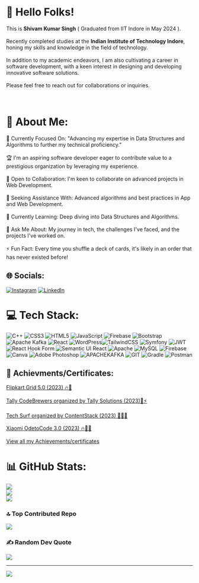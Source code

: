# 👋 Hello Folks!
This is **Shivam Kumar Singh** ( Graduated from IIT Indore in May 2024 ).<br><br>Recently completed studies at the **Indian Institute of Technology Indore**, honing my skills and knowledge in the field of technology.<br><br>
In addition to my academic endeavors, I am also cultivating a career in software development, with a keen interest in designing and developing innovative software solutions.<br><br>
Please feel free to reach out for collaborations or inquiries.<br><br><br>




# 💫 About Me:
🔭 Currently Focused On: "Advancing my expertise in Data Structures and Algorithms to further my technical proficiency."<br><br>🏆 I'm an aspiring software developer eager to contribute value to a prestigious organization by leveraging my experience. <br><br>👯 Open to Collaboration: I'm keen to collaborate on advanced projects in Web Development.<br><br>🤝 Seeking Assistance With: Advanced algorithms and best practices in App and Web Development.<br><br>🌱 Currently Learning: Deep diving into Data Structures and Algorithms.<br><br>💬 Ask Me About: My journey in tech, the challenges I've faced, and the projects I've worked on.<br><br>⚡ Fun Fact: Every time you shuffle a deck of cards, it's likely in an order that has never existed before!


## 🌐 Socials:
 [![Instagram](https://img.shields.io/badge/Instagram-%23E4405F.svg?logo=Instagram&logoColor=white)](https://instagram.com/shivam_singh_0903) [![LinkedIn](https://img.shields.io/badge/LinkedIn-%230077B5.svg?logo=linkedin&logoColor=white)](https://linkedin.com/in/shivam-singh-a19a32214) 

# 💻 Tech Stack:
![C++](https://img.shields.io/badge/c++-%2300599C.svg?style=plastic&logo=c%2B%2B&logoColor=white) ![CSS3](https://img.shields.io/badge/css3-%231572B6.svg?style=plastic&logo=css3&logoColor=white) ![HTML5](https://img.shields.io/badge/html5-%23E34F26.svg?style=plastic&logo=html5&logoColor=white) ![JavaScript](https://img.shields.io/badge/javascript-%23323330.svg?style=plastic&logo=javascript&logoColor=%23F7DF1E)  ![Firebase](https://img.shields.io/badge/firebase-%23039BE5.svg?style=plastic&logo=firebase) ![Bootstrap](https://img.shields.io/badge/bootstrap-%238511FA.svg?style=plastic&logo=bootstrap&logoColor=white) ![Apache Kafka](https://img.shields.io/badge/Apache%20Kafka-000?style=plastic&logo=apachekafka) ![React](https://img.shields.io/badge/react-%2320232a.svg?style=plastic&logo=react&logoColor=%2361DAFB) ![WordPress](https://img.shields.io/badge/WordPress-%23117AC9.svg?style=plastic&logo=WordPress&logoColor=white)![TailwindCSS](https://img.shields.io/badge/tailwindcss-%2338B2AC.svg?style=plastic&logo=tailwind-css&logoColor=white) ![Symfony](https://img.shields.io/badge/symfony-%23000000.svg?style=plastic&logo=symfony&logoColor=white) ![JWT](https://img.shields.io/badge/JWT-black?style=plastic&logo=JSON%20web%20tokens) ![React Hook Form](https://img.shields.io/badge/React%20Hook%20Form-%23EC5990.svg?style=plastic&logo=reacthookform&logoColor=white) ![Semantic UI React](https://img.shields.io/badge/Semantic%20UI%20React-%2335BDB2.svg?style=plastic&logo=SemanticUIReact&logoColor=white) ![Apache](https://img.shields.io/badge/apache-%23D42029.svg?style=plastic&logo=apache&logoColor=white) ![MySQL](https://img.shields.io/badge/mysql-%2300000f.svg?style=plastic&logo=mysql&logoColor=white) ![Firebase](https://img.shields.io/badge/Firebase-039BE5?style=plastic&logo=Firebase&logoColor=white) ![Canva](https://img.shields.io/badge/Canva-%2300C4CC.svg?style=plastic&logo=Canva&logoColor=white) ![Adobe Photoshop](https://img.shields.io/badge/adobe%20photoshop-%2331A8FF.svg?style=plastic&logo=adobe%20photoshop&logoColor=white) ![APACHEKAFKA](https://img.shields.io/badge/apachekafka-231F20.svg?style=plastic&logo=apachekafka&logoColor=white&color=%23231F20) ![GIT](https://img.shields.io/badge/Git-fc6d26?style=plastic&logo=git&logoColor=white) ![Gradle](https://img.shields.io/badge/Gradle-02303A.svg?style=plastic&logo=Gradle&logoColor=white) ![Postman](https://img.shields.io/badge/Postman-FF6C37?style=plastic&logo=postman&logoColor=white)

## 📄 Achievments/Certificates:
[Flipkart Grid 5.0 (2023) 🔥🤖](https://drive.google.com/file/d/17fRdKi5yOedq1fEynuk3fUmfuK1DPy2F/view?usp=drive_link)<br><br>
[Tally CodeBrewers organized by Tally Solutions (2023)👾⚡](https://drive.google.com/file/d/1yiuUG9gbpU0fMRX5uM1dqv4SEmbTPtvL/view?usp=drive_link)<br><br>
[Tech Surf organized by ContentStack (2023) 👾🤖🔥](https://drive.google.com/file/d/1edfAdguoYoBfr1AE7ketUW0Fwn2TbUtq/view?usp=drive_link)<br><br>
[Xiaomi OdetoCode 3.0 (2023) 🔥🤖👾](https://drive.google.com/file/d/1dWd4M73coIJBVPAkRraXvqFMGmIVoLYh/view?usp=drive_link)<br><br>
[View all my Achievements/certificates](https://drive.google.com/drive/folders/1h2-fCwQ5SoGpBGF9RykAxbPjDszJCyqF?usp=sharing)


# 📊 GitHub Stats:
![](https://github-readme-stats.vercel.app/api?username=Shivam9456Singh&theme=dark&hide_border=false&include_all_commits=false&count_private=false)<br/>
![](https://github-readme-streak-stats.herokuapp.com/?user=Shivam9456Singh&theme=dark&hide_border=false)<br/>
![](https://github-readme-stats.vercel.app/api/top-langs/?username=Shivam9456Singh&theme=dark&hide_border=false&include_all_commits=false&count_private=false&layout=compact)


### 🔝 Top Contributed Repo
![](https://github-contributor-stats.vercel.app/api?username=Shivam9456Singh&limit=5&theme=dark&combine_all_yearly_contributions=true)


### ✍️ Random Dev Quote
![](https://quotes-github-readme.vercel.app/api?type=horizontal&theme=radical)



---
[![](https://visitcount.itsvg.in/api?id=Shivam9456Singh&icon=0&color=0)](https://visitcount.itsvg.in)
